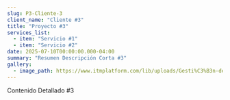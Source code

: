 ```yaml
---
slug: P3-Cliente-3
client_name: "Cliente #3"
title: "Proyecto #3"
services_list:
  - item: "Servicio #1"
  - item: "Servicio #2"
date: 2025-07-10T00:00:00.000-04:00
summary: "Resumen Descripción Corta #3"
gallery:
  - image_path: https://www.itmplatform.com/lib/uploads/Gesti%C3%B3n-de-Proyectos-5-Requisitos-del-%C3%89xito-300x199.png
---
```

Contenido Detallado #3
